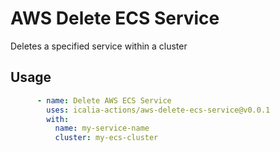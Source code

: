 # AWS Delete ECS Service

Deletes a specified service within a cluster

## Usage

```yaml
      - name: Delete AWS ECS Service
        uses: icalia-actions/aws-delete-ecs-service@v0.0.1
        with:
          name: my-service-name
          cluster: my-ecs-cluster
```
